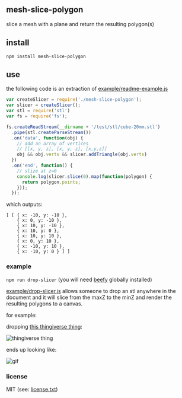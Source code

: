 ## mesh-slice-polygon

slice a mesh with a plane and return the resulting polygon(s)

## install

`npm install mesh-slice-polygon`

## use

the following code is an extraction of [example/readme-example.js](example/readme-example.js)

```javascript
var createSlicer = require('./mesh-slice-polygon');
var slicer = createSlicer();
var stl = require('stl')
var fs = require('fs');

fs.createReadStream(__dirname + '/test/stl/cube-20mm.stl')
  .pipe(stl.createParseStream())
  .on('data', function(obj) {
    // add an array of vertices
    // [[x, y, z], [x, y, z], [x,y,z]]
    obj && obj.verts && slicer.addTriangle(obj.verts)
  })
  .on('end', function() {
    // slize at z=0
    console.log(slicer.slice(0).map(function(polygon) {
      return polygon.points;
    }));
  });

```

which outputs:
```
[ [ { x: -10, y: -10 },
    { x: 0, y: -10 },
    { x: 10, y: -10 },
    { x: 10, y: 0 },
    { x: 10, y: 10 },
    { x: 0, y: 10 },
    { x: -10, y: 10 },
    { x: -10, y: 0 } ] ]
```


### example

`npm run drop-slicer` (you will need [beefy](https://github.com/chrisdickinson/beefy) globally installed)

[example/drop-slicer.js](example/drop-slicer.js) allows someone to drop an stl anywhere in the document and it will slice from the maxZ to the minZ and render the resulting polygons to a canvas.

for example:

dropping [this thingiverse thing](http://www.thingiverse.com/thing:768730):

![thingiverse thing](http://thingiverse-production-new.s3.amazonaws.com/renders/83/11/4c/bc/77/castillo_alcoy_preview_featured.jpg)

ends up looking like:

![gif](http://i.imgur.com/7Z0ywKT.gif)

### license

MIT (see: [license.txt](blob/master/license.txt))
